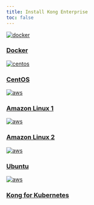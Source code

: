 ```yaml
---
title: Install Kong Enterprise
toc: false
---
```


<div class="docs-grid">

 <div class="docs-grid-block docs-grid-install">
    <a href="/enterprise/{{page.kong_version}}/deployment/installation/docker">
    <img class="install-icon" src="https://doc-assets.konghq.com/install-logos/docker.png" alt="docker" />
    <h3>Docker</h3>
    </a>
  </div>

  <div class="docs-grid-block docs-grid-install">
    <a href="/enterprise/{{page.kong_version}}/deployment/installation/centos">
    <img class="install-icon" src="https://doc-assets.konghq.com/install-logos/centos.gif" alt="centos" />
    <h3>CentOS</h3>
    </a>
  </div>

  <div class="docs-grid-block docs-grid-install">
    <a href="/enterprise/{{page.kong_version}}/deployment/installation/amazon-linux">
    <img class="install-icon" src="https://doc-assets.konghq.com/install-logos/amazon-linux.png" alt="aws" />
    <h3>Amazon Linux 1</h3>
    </a>
  </div>

  <div class="docs-grid-block docs-grid-install">
    <a href="/enterprise/{{page.kong_version}}/deployment/installation/amazon-linux-2">
    <img class="install-icon" src="https://doc-assets.konghq.com/install-logos/amazon-linux.png" alt="aws" />
    <h3>Amazon Linux 2</h3>
    </a>
  </div>

  <div class="docs-grid-block docs-grid-install">
    <a href="/enterprise/{{page.kong_version}}/deployment/installation/ubuntu">
    <img class="install-icon" src="https://doc-assets.konghq.com/install-logos/ubuntu.png" alt="aws" />
    <h3>Ubuntu</h3>
    </a>
  </div>

  <div class="docs-grid-block docs-grid-install">
    <a href="/enterprise/{{page.kong_version}}/kong-for-kubernetes/install">
    <img class="install-icon" src="https://doc-assets.konghq.com/install-logos/kubernetes.png" alt="aws" />
    <h3>Kong for Kubernetes</h3>
    </a>
  </div>
</div>
